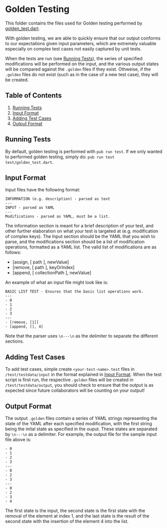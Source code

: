 # Golden Testing

This folder contains the files used for Golden testing performed by [golden_test.dart](../golden_test.dart).

With golden testing, we are able to quickly ensure that our output conforms to our expectations given input parameters, which are extremely valuable especially on complex test cases not easily captured by unit tests.

When the tests are run (see [Running Tests](#Running-Tests)), the series of specified modifications will be performed on the input, and the various output states will be compared against the `.golden` files if they exist. Othweise, if the `.golden` files do not exist (such as in the case of a new test case), they will be created.

## Table of Contents

1. [Running Tests](#Running-Tests)
1. [Input Format](#Input-Format)
1. [Adding Test Cases](#Adding-Test-Cases)
1. [Output Format](#Output-Format)

## Running Tests

By default, golden testing is performed with `pub run test`. If we only wanted to
performed golden testing, simply do: `pub run test test/golden_test.dart`.

## Input Format

Input files have the following format:

```
INFORMATION (e.g. description) - parsed as text
---
INPUT - parsed as YAML
---
Modifications - parsed as YAML, must be a list.
```

The information section is meant for a brief description of your test, and other further elaboration on what your test is targeted at (e.g. modification of complex keys). The Input section should be the YAML that you wish to parse, and the modifications section should be a list of modification operations, formatted as a YAML list. The valid list of modifications are as follows:

- [assign, [ path ], newValue]
- [remove, [ path ], keyOrIndex]
- [append, [ collectionPath ], newValue]

An example of what an input file might look like is:

```
BASIC LIST TEST - Ensures that the basic list operations work.
---
- 0
- 1
- 2
- 3
---
- [remove, [1]]
- [append, [], 4]
```

Note that the parser uses `\n---\n` as the delimiter to separate the different sections.

## Adding Test Cases

To add test cases, simple create `<your-test-name>.test` files in `/test/testdata/input` in the format explained in [Input Format](#Input-Format). When the test script is first run, the respective `.golden` files will be created in `/test/testdata/output`, you should check to ensure that the output is as expected since future collaborators will be counting on your output!

## Output Format

The output `.golden` files contain a series of YAML strings representing the state of the YAML after each specified modification, with the first string being the inital state as specified in the ouput. These states are separated by `\n---\n` as a delimiter. For example, the output file for the sample input file above is:

```
- 0
- 1
- 2
- 3
---
- 0
- 2
- 3
---
- 0
- 2
- 3
- 4
```

The first state is the input, the second state is the first state with the removal of the element at index 1, and the last state is the result of the second state with the insertion of the element 4 into the list.
